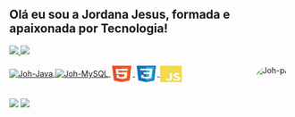 ##  Olá eu sou a Jordana Jesus, formada e apaixonada por Tecnologia!

<!--
**JordanaJ12/JordanaJ12** is a ✨ _special_ ✨ repository because its `README.md` (this file) appears on your GitHub profile.

- 🔭 Hoje estou trabalhando com..
- 🌱 I’m currently learning ...
- 👯 I’m looking to collaborate on ...
- 🤔 I’m looking for help with ...
- 💬 Ask me about ...
- 📫 How to reach me: ...
- 😄 Pronouns: ...
- ⚡ Fun fact: ...
-->



   
 <div align="left"> 
  <a href="https://github.com/JordanaJ12"> 
  <img height="160em" src="https://github-readme-stats.vercel.app/api?username=JordanaJ12&show_icons=true&theme=nightowl&include_all_commits=true&count_private=true"/>
  <img height="160em" src="https://github-readme-stats.vercel.app/api/top-langs/?username=JordanaJ12&layout=compact&langs_count=7&theme=nightowl"/> 
</div> 
  
  <div style="display: inline_block"><br>
  <img align="center" alt="Joh-Java" height="35" width="50" src="https://cdn.jsdelivr.net/gh/devicons/devicon/icons/java/java-original.svg">
  <img align="center" alt="Joh-MySQL" height="40" width="50" src="https://cdn.jsdelivr.net/gh/devicons/devicon/icons/mysql/mysql-original-wordmark.svg">
  <img align="center" alt="Joh-HTML" height="30" width="40" src="https://raw.githubusercontent.com/devicons/devicon/master/icons/html5/html5-original.svg">
  <img align="center" alt="Joh-CSS" height="30" width="40" src="https://raw.githubusercontent.com/devicons/devicon/master/icons/css3/css3-original.svg">
  <img align="center" alt="Joh-Js" height="30" width="40" src="https://raw.githubusercontent.com/devicons/devicon/master/icons/javascript/javascript-plain.svg">
 <img align="right" alt="Joh-pic" height="150" style="border-radius:50px;" src="https://lh3.googleusercontent.com/a-/AOh14GjWjuIOaxQMQcpHD-fZs1NSIllTCGLzuqu2uNPC=s288-p-no">
   </div> 
   
  ##
  
  <div> 
  <a href="https://www.linkedin.com/in/jordana-jesus-da-conceicao/" target="_blank"><img src="https://img.shields.io/badge/LinkedIn-0077B5?style=for-the-badge&logo=linkedin&logoColor=white" target="_blank"></a>
   <a href = "mailto:jordana.jesus.2001@gmail.com"><img src="https://img.shields.io/badge/Gmail-D14836?style=for-the-badge&logo=gmail&logoColor=white" target="_blank"></a>
 <!-- <a href="https://www.instagram.com/negah_jojoh/" target="_blank"><img src="https://img.shields.io/badge/-Instagram-%23E4405F?style=for-the-badge&logo=instagram&logoColor=white" target="_blank"></a>   -->
  
  <!-- ![Snake animation](https://github.com/JordanaJ12/JordanaJ12/blob/output/github-contribution-grid-snake.svg) -->
     
 
 
</div>
  
 

